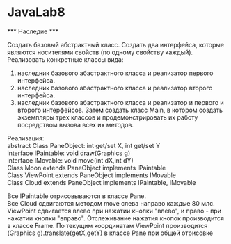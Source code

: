 # JavaLab8
*** Наследие ***

Создать базовый абстрактный класс.
Создать два интерфейса, которые являются носителями свойств (по одному свойству каждый).
Реализовать конкретные классы вида: 
1) наследник базового абастрактного класса и реализатор первого интерфейса.
2) наследник базового абастрактного класса и реализатор второго интерфейса.
3) наследник базового абастрактного класса и реализатор и первого и второго интерфейсов.
Затем создать класс Main, в котором создать экземпляры трех классов и продемонстрировать их работу посредством вызова всех их методов.

Реализация:  
abstract Class PaneObject: int get/set X, int get/set Y  
interface IPaintable: void draw(Graphics g)  
interface IMovable: void move(int dX,int dY)  
Class Moon extends PaneObject implements IPaintable  
Class ViewPoint extends PaneObject implements IMovable  
Class Cloud extends PaneObject implements IPaintable, IMovable  


Все IPaintable отрисовываются в классе Pane.  
Все Cloud сдвигаются методом move слева направо каждые 80 млс.  
ViewPoint сдвигается влево при нажатии кнопки "влево", и право - при нажатии кнопки "вправо". Отслеживание нажатия кнопок производится в классе Frame. По текущим координатам ViewPoint производится (Graphics g).translate(getX,getY) в классе Pane при общей отрисовке
